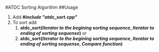 #ATDC Sorting Algorithm
##Usage 
1. Add **_#include "atdc_sort.cpp"_**
2. To sort add 
   1. **atdc_sort(_Iterator to the begining sorting sequence_, _Iterator to ending of sorting sequense_)** or
   2. **atdc_sort(_Iterator to the begining sorting sequence_, _Iterator to ending of sorting sequense_, _Compare function_)**
